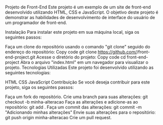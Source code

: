 Projeto de Front-End
Este projeto é um exemplo de um site de front-end desenvolvido utilizando HTML, CSS e JavaScript. O objetivo deste projeto é demonstrar as habilidades de desenvolvimento de interface do usuário de um programador de front-end.

Instalação
Para instalar este projeto em sua máquina local, siga os seguintes passos:

Faça um clone do repositório usando o comando "git clone" seguido do endereço do repositório:
Copy code
git clone https://github.com/<seu-usuario>/front-end-project.git
Acesse o diretório do projeto:
Copy code
cd front-end-project
Abra o arquivo "index.html" em um navegador para visualizar o projeto.
Tecnologias Utilizadas
Este projeto foi desenvolvido utilizando as seguintes tecnologias:

HTML
CSS
JavaScript
Contribuição
Se você deseja contribuir para este projeto, siga os seguintes passos:

Faça um fork do repositório.
Crie uma branch para suas alterações: git checkout -b minha-alteracao
Faça as alterações e adicione-as ao repositório: git add .
Faça um commit das alterações: git commit -m "Adicionando minhas alterações"
Envie suas alterações para o repositório: git push origin minha-alteracao
Crie um pull request.
